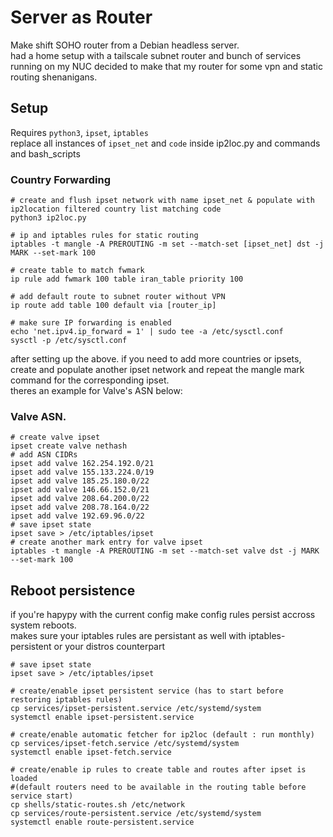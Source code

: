# Server as Router
Make shift SOHO router from a Debian headless server.\
had a home setup with a tailscale subnet router and bunch of services running on my NUC decided to make that my router for some vpn and static routing shenanigans.


## Setup
Requires `python3`, `ipset`, `iptables` \
replace all instances of `ipset_net` and `code` inside ip2loc.py and commands and bash_scripts
### Country Forwarding
```shell
# create and flush ipset network with name ipset_net & populate with ip2location filtered country list matching code
python3 ip2loc.py

# ip and iptables rules for static routing
iptables -t mangle -A PREROUTING -m set --match-set [ipset_net] dst -j MARK --set-mark 100

# create table to match fwmark
ip rule add fwmark 100 table iran_table priority 100

# add default route to subnet router without VPN
ip route add table 100 default via [router_ip]

# make sure IP forwarding is enabled
echo 'net.ipv4.ip_forward = 1' | sudo tee -a /etc/sysctl.conf
sysctl -p /etc/sysctl.conf
```
after setting up the above. if you need to add more countries or ipsets, create and populate another ipset network and repeat the mangle mark command for the corresponding ipset.\
theres an example for Valve's ASN below:
### Valve ASN.
```shell
# create valve ipset
ipset create valve nethash
# add ASN CIDRs
ipset add valve 162.254.192.0/21
ipset add valve 155.133.224.0/19
ipset add valve 185.25.180.0/22
ipset add valve 146.66.152.0/21
ipset add valve 208.64.200.0/22
ipset add valve 208.78.164.0/22
ipset add valve 192.69.96.0/22
# save ipset state
ipset save > /etc/iptables/ipset
# create another mark entry for valve ipset
iptables -t mangle -A PREROUTING -m set --match-set valve dst -j MARK --set-mark 100
```

## Reboot persistence 
if you're hapypy with the current config make config rules persist accross system reboots.\
makes sure your iptables rules are persistant as well with iptables-persistent or your distros counterpart
```shell
# save ipset state
ipset save > /etc/iptables/ipset

# create/enable ipset persistent service (has to start before restoring iptables rules)
cp services/ipset-persistent.service /etc/systemd/system
systemctl enable ipset-persistent.service

# create/enable automatic fetcher for ip2loc (default : run monthly)
cp services/ipset-fetch.service /etc/systemd/system
systemctl enable ipset-fetch.service

# create/enable ip rules to create table and routes after ipset is loaded 
#(default routers need to be available in the routing table before service start)
cp shells/static-routes.sh /etc/network
cp services/route-persistent.service /etc/systemd/system
systemctl enable route-persistent.service
```
